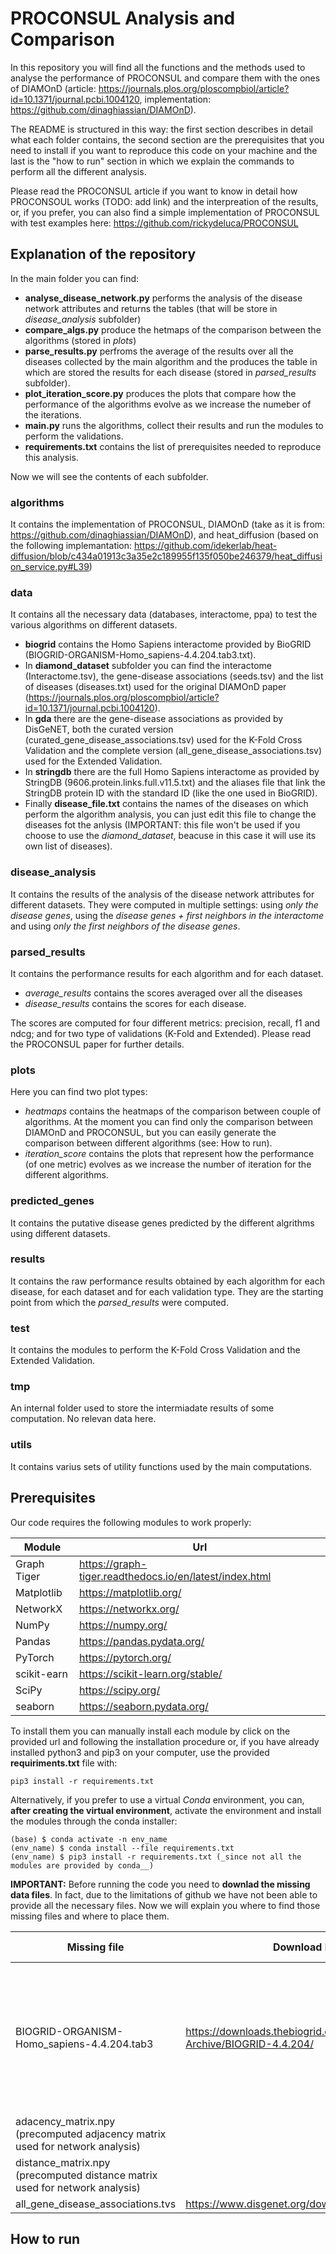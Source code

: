 # PROCONSUL Analysis and Comparison
In this repository you will find all the functions and the methods used to analyse the performance of PROCONSUL and compare them with the ones of DIAMOnD (article: https://journals.plos.org/ploscompbiol/article?id=10.1371/journal.pcbi.1004120, implementation: https://github.com/dinaghiassian/DIAMOnD).

The README is structured in this way: the first section describes in detail what each folder contains, the second section are the prerequisites that you need to install if you want to reproduce this code on your machine and the last is the "how to run" section in which we explain the commands to perform all the different analysis.

Please read the PROCONSUL article if you want to know in detail how PROCONSOUL works (TODO: add link) and the interpreation of the results, or, if you prefer, you can also find a simple implementation of PROCONSUL with test examples here: https://github.com/rickydeluca/PROCONSUL

## Explanation of the repository
In the main folder you can find:
* __analyse_disease_network.py__ performs the analysis of the disease network attributes and returns the tables (that will be store in _disease_analysis_ subfolder)
* __compare_algs.py__ produce the hetmaps of the comparison between the algorithms (stored in _plots_)
* __parse_results.py__ perfroms the average of the results over all the diseases collected by the main algorithm and the produces the table in which are stored the results for each disease (stored in _parsed_results_ subfolder).
* __plot_iteration_score.py__ produces the plots that compare how the performance of the algorithms evolve as we increase the numeber of the iterations.
* __main.py__ runs the algorithms, collect their results and run the modules to perform the validations.
* __requirements.txt__ contains the list of prerequisites needed to reproduce this analysis.

Now we will see the contents of each subfolder.

### algorithms
It contains the implementation of PROCONSUL, DIAMOnD (take as it is from: https://github.com/dinaghiassian/DIAMOnD), and heat_diffusion (based on the following implemantation: https://github.com/idekerlab/heat-diffusion/blob/c434a01913c3a35e2c189955f135f050be246379/heat_diffusion_service.py#L39)

### data
It contains all the necessary data (databases, interactome, ppa) to test the various algorithms on different datasets.
* **biogrid** contains the Homo Sapiens interactome provided by BioGRID (BIOGRID-ORGANISM-Homo_sapiens-4.4.204.tab3.txt).
* In **diamond_dataset** subfolder you can find the interactome (Interactome.tsv), the gene-disease associations (seeds.tsv) and the list of diseases (diseases.txt) used for the original DIAMOnD paper (https://journals.plos.org/ploscompbiol/article?id=10.1371/journal.pcbi.1004120).
* In **gda** there are the gene-disease associations as provided by DisGeNET, both the curated version (curated_gene_disease_associations.tsv) used for the K-Fold Cross Validation and the complete version (all_gene_disease_associations.tsv) used for the Extended Validation.
* In **stringdb** there are the full Homo Sapiens interactome as provided by StringDB (9606.protein.links.full.v11.5.txt) and the aliases file that link the StringDB protein ID with the standard ID (like the one used in BioGRID).
* Finally **disease_file.txt** contains the names of the diseases on which perform the algorithm analysis, you can just edit this file to change the diseases fot the anlysis (IMPORTANT: this file won't be used if you choose to use the *diamond_dataset*, beacuse in this case it will use its own list of diseases).

### disease_analysis
It contains the results of the analysis of the disease network attributes for different datasets. They were computed in multiple settings: using _only the disease genes_, using the _disease genes + first neighbors in the interactome_ and using _only the first neighbors of the disease genes_.

### parsed_results
It contains the performance results for each algorithm and for each dataset.

* _average_results_ contains the scores averaged over all the diseases
* _disease_results_ contains the scores for each disease.

The scores are computed for four different metrics: precision, recall, f1 and ndcg; and for two type of validations (K-Fold and Extended). Please read the PROCONSUL paper for further details.

### plots
Here you can find two plot types:
* _heatmaps_ contains the heatmaps of the comparison between couple of algorithms. At the moment you can find only the comparison between DIAMOnD and PROCONSUL, but you can easily generate the comparison between different algorithms (see: How to run).
* _iteration_score_ contains the plots that represent how the performance (of one metric) evolves as we increase the number of iteration for the different algorithms.

### predicted_genes
It contains the putative disease genes predicted by the different algrithms using different datasets.

### results
It contains the raw performance results obtained by each algorithm for each disease, for each dataset and for each validation type.
They are the starting point from which the _parsed_results_ were computed.

### test
It contains the modules to perform the K-Fold Cross Validation and the Extended Validation.

### tmp
An internal folder used to store the intermiadate results of some computation. No relevan data here.

### utils
It contains varius sets of utility functions used by the main computations.


## Prerequisites
Our code requires the following modules to work properly:

| Module      	| Url                                                     	|
|-------------	|---------------------------------------------------------	|
| Graph Tiger 	| https://graph-tiger.readthedocs.io/en/latest/index.html 	|
| Matplotlib  	| https://matplotlib.org/                                 	|
| NetworkX    	| https://networkx.org/                                   	|
| NumPy       	| https://numpy.org/                                      	|
| Pandas      	| https://pandas.pydata.org/                              	|
| PyTorch     	| https://pytorch.org/                                    	|
| scikit-earn 	| https://scikit-learn.org/stable/                        	|
| SciPy       	| https://scipy.org/                                      	|
| seaborn     	| https://seaborn.pydata.org/                             	|

To install them you can manually install each module by click on the provided url and following the installation procedure or, if you have already installed python3 and pip3 on your computer, use the provided __requiriments.txt__ file with:
```
pip3 install -r requirements.txt
```
Alternatively, if you prefer to use a virtual _Conda_ environment, you can, __after creating the virtual environment__, activate the environment and install the modules through the conda installer:
```
(base) $ conda activate -n env_name
(env_name) $ conda install --file requirements.txt
(env_name) $ pip3 install -r requirements.txt (_since not all the modules are provided by conda__)
```

__IMPORTANT:__ Before running the code you need to __downlad the missing data files__. 
In fact, due to the limitations of github we have not been able to provide all the necessary files. Now we will explain you where to find those missing files and where to place them.

| Missing file  | Download link | Where to place it |
|-------------	|-------------- |------------------ |
| BIOGRID-ORGANISM-Homo_sapiens-4.4.204.tab3  | https://downloads.thebiogrid.org/BioGRID/Release-Archive/BIOGRID-4.4.204/| Download BIOGRID-ORGANISM-4.4.204.tab3.zip, extract it, copy BIOGRID-ORGANISM-Homo_sapiens-4.4.204.tab3 and paste it inside ```data/biogrid```|
| adacency_matrix.npy (precomputed adjacency matrix used for network analysis)| | ```data/biogrid```  |
| distance_matrix.npy (precomputed distance matrix used for network analysis)| | ```data/biogrid```  |
| all_gene_disease_associations.tvs | https://www.disgenet.org/downloads  | ```data/gda```  |



## How to run
